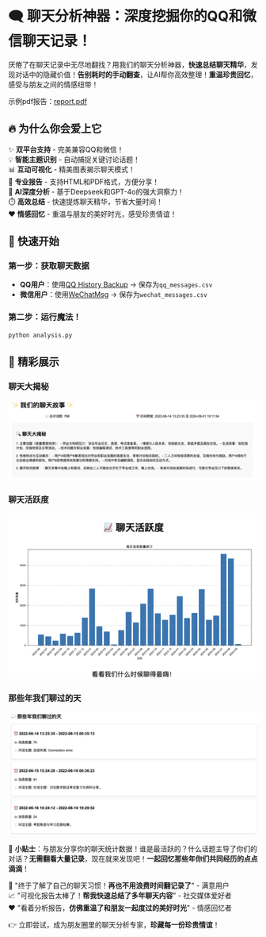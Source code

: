 # 🗨️ 聊天分析神器：深度挖掘你的QQ和微信聊天记录！

厌倦了在聊天记录中无尽地翻找？用我们的聊天分析神器，**快速总结聊天精华**，发现对话中的隐藏价值！**告别耗时的手动翻查**，让AI帮你高效整理！**重温珍贵回忆**，感受与朋友之间的情感纽带！

示例pdf报告：[report.pdf](output/report.pdf)

## 🔥 为什么你会爱上它

✨ **双平台支持** - 完美兼容QQ和微信！  
💡 **智能主题识别** - 自动捕捉关键讨论话题！  
📊 **互动可视化** - 精美图表揭示聊天模式！  
📄 **专业报告** - 支持HTML和PDF格式，方便分享！  
🧠 **AI深度分析** - 基于Deepseek和GPT-4o的强大洞察力！  
⏱️ **高效总结** - 快速提炼聊天精华，节省大量时间！  
❤️ **情感回忆** - 重温与朋友的美好时光，感受珍贵情谊！

## 🚀 快速开始

### 第一步：获取聊天数据
- **QQ用户**：使用[QQ History Backup](https://github.com/Yiyiyimu/QQ-History-Backup) → 保存为`qq_messages.csv`  
- **微信用户**：使用[WeChatMsg](https://github.com/LC044/WeChatMsg) → 保存为`wechat_messages.csv`

### 第二步：运行魔法！
```bash
python analysis.py
```

## 📸 精彩展示

### 聊天大揭秘
![聊天大揭秘](img/chat_insights.png)

### 聊天活跃度
![聊天活跃度](img/chat_activity.png)

### 那些年我们聊过的天
![那些年我们聊过的天](img/chat_history.png)

📣 **小贴士**：与朋友分享你的聊天统计数据！谁是最活跃的？什么话题主导了你们的对话？**无需翻看大量记录**，现在就来发现吧！**一起回忆那些年你们共同经历的点点滴滴**！

💬 "终于了解了自己的聊天习惯！**再也不用浪费时间翻记录了**" - 满意用户  
📈 "可视化报告太棒了！**帮我快速总结了多年聊天内容**" - 社交媒体爱好者  
❤️ "看着分析报告，**仿佛重温了和朋友一起度过的美好时光**" - 情感回忆者

👉 立即尝试，成为朋友圈里的聊天分析专家，**珍藏每一份珍贵情谊**！






